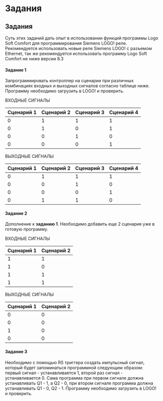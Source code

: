 # Задания

## Задания

Суть этих заданий дать опыт в использовании функций программы Logo Soft Comfort для программирования Siemens LOGO! реле. Рекомендуется использовать новые реле Siemens LOGO! с разъемом Ethernet, так же рекомендуется использовать программу Logo Soft Comfort не ниже версии 8.3



#### Задание 1 <a href="#task1" id="task1"></a>

Запрограммировать контроллер на сценарии при различных комбинациях входных и выходных сигналов согласно таблице ниже. Программу необходимо загрузить в LOGO! и проверить.

ВХОДНЫЕ СИГНАЛЫ

| Сценарий 1 | Сценарий 2 | Сценарий 3 | Сценарий 4 |
| ---------- | ---------- | ---------- | ---------- |
| 0          | 1          | 1          | 1          |
| 0          | 1          | 0          | 1          |
| 0          | 0          | 1          | 0          |
| 0          | 0          | 0          | 1          |

ВЫХОДНЫЕ СИГНАЛЫ

| Сценарий 1 | Сценарий 2 | Сценарий 3 | Сценарий 4 |
| ---------- | ---------- | ---------- | ---------- |
| 0          | 1          | 1          | 1          |
| 0          | 0          | 1          | 0          |
| 0          | 0          | 0          | 1          |
| 0          | 1          | 1          | 0          |

#### Задание 2 <a href="#task2" id="task2"></a>

Дополнение к **заданию 1**. Необходимо добавить еще 2 сценария уже в готовую программу.

ВХОДНЫЕ СИГНАЛЫ

| Сценарий 1 | Сценарий 2 |
| ---------- | ---------- |
| 1          | 1          |
| 1          | 0          |
| 1          | 1          |
| 1          | 1          |

ВЫХОДНЫЕ СИГНАЛЫ

| Сценарий 1 | Сценарий 2 |
| ---------- | ---------- |
| 0          | 0          |
| 0          | 0          |
| 1          | 0          |
| 0          | 0          |

#### Задание 3

Необходимо с помощью RS триггера создать импульсный сигнал, который будет запоминаться программной следующим образом: первый сигнал - устанавливается 1, второй раз сигнал - устанавливается 0. Сама программа при первом сигнале должна устанавливать Q1 - 1, а Q2 - 0, при втором сигнале программа должна устанавливать Q1 - 0, Q2 - 1. Программу необходимо загрузить в LOGO! и проверить.
